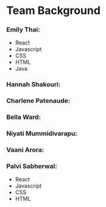 # Team Background

### Emily Thai:
* React
* Javascript
* CSS
* HTML
* Java
  
### Hannah Shakouri:

### Charlene Patenaude:

### Bella Ward:

### Niyati Mummidivarapu:

### Vaani Arora:

### Palvi Sabherwal:
* React
* Javascript
* CSS
* HTML
